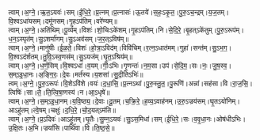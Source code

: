 

  
त्वाम्।अ॒ग्ने॒।ऋ॒त॒ऽयवः॑।सम्।ई॒धि॒रे॒।प्र॒त्नम्।प्र॒त्नासः॑।ऊ॒तये॑।स॒हः॒ऽकृ॒त॒।पु॒रु॒ऽच॒न्द्रम्।य॒ज॒तम्।वि॒श्वऽधा॑यसम्।दमू॑नसम्।गृ॒हऽप॑तिम्।वरे॑ण्यम्॥  
त्वाम्।अ॒ग्ने॒।अति॑थिम्।पू॒र्व्यम्।विशः॑।शो॒चिःऽके॑शम्।गृ॒हऽप॑तिम्।नि।से॒दि॒रे॒।बृ॒हत्ऽके॑तुम्।पु॒रु॒ऽरूप॑म्।ध॒न॒ऽस्पृत॑म्।सु॒ऽशर्मा॑णम्।सु॒ऽअव॑सम्।ज॒र॒त्ऽविष॑म्॥  
त्वाम्।अ॒ग्ने॒।मानु॑षीः।ई॒ळ॒ते॒।विशः॑।हो॒त्रा॒ऽविद॑म्।विवि॑चिम्।र॒त्न॒ऽधात॑मम्।गुहा॑।सन्त॑म्।सु॒ऽभ॒ग॒।वि॒श्वऽद॑र्शतम्।तु॒वि॒ऽस्व॒णस॑म्।सु॒ऽयज॑म्।घृ॒त॒ऽश्रिय॑म्॥  
त्वाम्।अ॒ग्ने॒।ध॒र्ण॒सिम्।वि॒श्वऽधा॑।व॒यम्।गीः॒ऽभिः।गृ॒णन्तः॑।न॒म॒सा।उप॑।से॒दि॒म॒।सः।नः॒।जु॒ष॒स्व॒।स॒म्ऽइ॒धा॒नः।अ॒ङ्गि॒रः॒।दे॒वः।मर्त॑स्य।य॒शसा॑।सु॒दी॒तिऽभिः॑॥  
त्वम्।अ॒ग्ने॒।पु॒रु॒ऽरूपः॑।वि॒शेऽवि॑शे।वयः॑।द॒धा॒सि॒।प्र॒त्नऽथा॑।पु॒रु॒स्तु॒त॒।पु॒रूणि॑।अन्ना॑।सह॑सा।वि।रा॒ज॒सि॒।त्विषिः॑।सा।ते॒।ति॒त्वि॒षा॒णस्य॑।न।आ॒ऽधृषे॑॥  
त्वाम्।अ॒ग्ने॒।स॒म्ऽइ॒धा॒नम्।य॒वि॒ष्ठ्य॒।दे॒वाः।दू॒तम्।च॒क्रि॒रे॒।ह॒व्य॒ऽवाह॑नम्।उ॒रु॒ऽज्रय॑सम्।घृ॒तऽयो॑निम्।आऽहु॑तम्।त्वे॒षम्।चक्षुः॑।द॒धि॒रे॒।चो॒द॒यत्ऽम॑ति॥  
त्वाम्।अ॒ग्ने॒।प्र॒ऽदिवः॑।आऽहु॑तम्।घृ॒तैः।सु॒म्न॒ऽयवः॑।सु॒ऽस॒मिधा॑।सम्।ई॒धि॒रे॒।सः।व॒वृ॒धा॒नः।ओष॑धीऽभिः।उ॒क्षि॒तः।अ॒भि।ज्रयां॑सि।पार्थि॑वा।वि।ति॒ष्ठ॒से॒॥  
